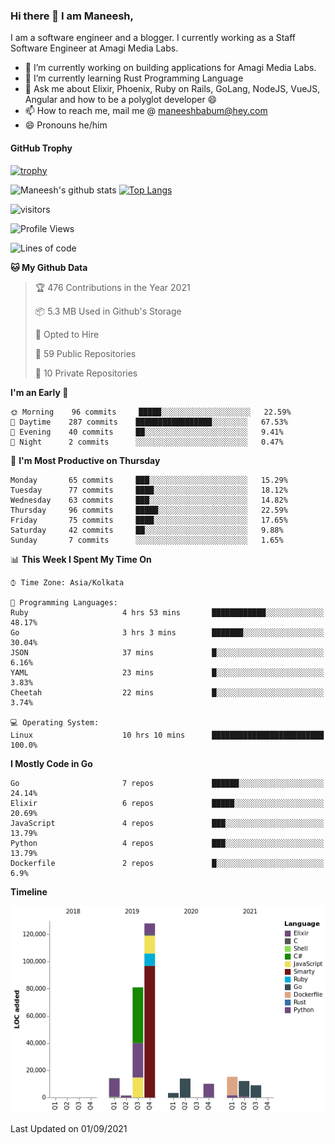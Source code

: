 ### Hi there 👋 I am Maneesh,

I am a software engineer and a blogger. I currently working as a Staff Software Engineer at Amagi Media Labs.


- 🔭 I’m currently working on building applications for Amagi Media Labs.
- 🌱 I’m currently learning Rust Programming Language
- 💬 Ask me about Elixir, Phoenix, Ruby on Rails, GoLang, NodeJS, VueJS, Angular and how to be a polyglot developer 😄
- 📫 How to reach me, mail me @ maneeshbabum@hey.com
- 😄 Pronouns he/him

#### GitHub Trophy
[![trophy](https://github-profile-trophy.vercel.app/?username=maneeshbm)](https://github.com/ryo-ma/github-profile-trophy)

![Maneesh's github stats](https://github-readme-stats.vercel.app/api?username=maneeshbm&show_icons=true)
[![Top Langs](https://github-readme-stats.vercel.app/api/top-langs/?username=maneeshbm)](https://github.com/anuraghazra/github-readme-stats)


![visitors](https://visitor-badge.glitch.me/badge?page_id=maneeshbabu.maneeshbabu)

<!--START_SECTION:waka-->
![Profile Views](http://img.shields.io/badge/Profile%20Views-7-blue)

![Lines of code](https://img.shields.io/badge/From%20Hello%20World%20I%27ve%20Written-288082%20lines%20of%20code-blue)

**🐱 My Github Data** 

> 🏆 476 Contributions in the Year 2021
 > 
> 📦 5.3 MB Used in Github's Storage 
 > 
> 💼 Opted to Hire
 > 
> 📜 59 Public Repositories 
 > 
> 🔑 10 Private Repositories  
 > 
**I'm an Early 🐤** 

```text
🌞 Morning    96 commits     █████░░░░░░░░░░░░░░░░░░░░   22.59% 
🌆 Daytime    287 commits    █████████████████░░░░░░░░   67.53% 
🌃 Evening    40 commits     ██░░░░░░░░░░░░░░░░░░░░░░░   9.41% 
🌙 Night      2 commits      ░░░░░░░░░░░░░░░░░░░░░░░░░   0.47%

```
📅 **I'm Most Productive on Thursday** 

```text
Monday       65 commits     ███░░░░░░░░░░░░░░░░░░░░░░   15.29% 
Tuesday      77 commits     ████░░░░░░░░░░░░░░░░░░░░░   18.12% 
Wednesday    63 commits     ███░░░░░░░░░░░░░░░░░░░░░░   14.82% 
Thursday     96 commits     █████░░░░░░░░░░░░░░░░░░░░   22.59% 
Friday       75 commits     ████░░░░░░░░░░░░░░░░░░░░░   17.65% 
Saturday     42 commits     ██░░░░░░░░░░░░░░░░░░░░░░░   9.88% 
Sunday       7 commits      ░░░░░░░░░░░░░░░░░░░░░░░░░   1.65%

```


📊 **This Week I Spent My Time On** 

```text
⌚︎ Time Zone: Asia/Kolkata

💬 Programming Languages: 
Ruby                     4 hrs 53 mins       ████████████░░░░░░░░░░░░░   48.17% 
Go                       3 hrs 3 mins        ███████░░░░░░░░░░░░░░░░░░   30.04% 
JSON                     37 mins             █░░░░░░░░░░░░░░░░░░░░░░░░   6.16% 
YAML                     23 mins             █░░░░░░░░░░░░░░░░░░░░░░░░   3.83% 
Cheetah                  22 mins             █░░░░░░░░░░░░░░░░░░░░░░░░   3.74%

💻 Operating System: 
Linux                    10 hrs 10 mins      █████████████████████████   100.0%

```

**I Mostly Code in Go** 

```text
Go                       7 repos             ██████░░░░░░░░░░░░░░░░░░░   24.14% 
Elixir                   6 repos             █████░░░░░░░░░░░░░░░░░░░░   20.69% 
JavaScript               4 repos             ███░░░░░░░░░░░░░░░░░░░░░░   13.79% 
Python                   4 repos             ███░░░░░░░░░░░░░░░░░░░░░░   13.79% 
Dockerfile               2 repos             █░░░░░░░░░░░░░░░░░░░░░░░░   6.9%

```


**Timeline**

![Chart not found](https://raw.githubusercontent.com/maneeshbm/maneeshbm/master/charts/bar_graph.png) 


 Last Updated on 01/09/2021
<!--END_SECTION:waka-->

<!--
**maneeshbabu/maneeshbabu** is a ✨ _special_ ✨ repository because its `README.md` (this file) appears on your GitHub profile.

Here are some ideas to get you started:

- 🔭 I’m currently working on ...
- 🌱 I’m currently learning ...
- 👯 I’m looking to collaborate on ...
- 🤔 I’m looking for help with ...
- 💬 Ask me about ...
- 📫 How to reach me: ...
- 😄 Pronouns: ...
- ⚡ Fun fact: ...
-->
